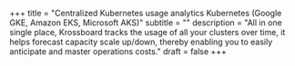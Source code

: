+++
title = "Centralized Kubernetes usage analytics  Kubernetes (Google GKE, Amazon EKS, Microsoft AKS)"
subtitle = ""
description = "All in one single place, Krossboard tracks the usage of all your clusters over time, it helps forecast capacity scale up/down, thereby enabling you to easily anticipate and master operations costs."
draft = false
+++
